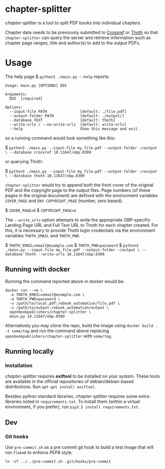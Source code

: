 # chapter-splitter
*chapter-splitter* is a tool to split PDF books into individual chapters.

Chapter data needs to be previously submitted to [Crossref](https://www.crossref.org/) or [Thoth](https://thoth.pub/) so that `chapter-splitter` can query the server and retrieve information such as chapter page ranges, title and author(s) to add to the output PDFs.

# Usage

The help page $ `python3 ./main.py --help` reports:
```
Usage: main.py [OPTIONS] DOI

Arguments:
  DOI  [required]

Options:
  --input-file PATH               [default: ./file.pdf]
  --output-folder PATH            [default: ./output/]
  --database TEXT                 [default: thoth]
  --write-urls / --no-write-urls  [default: write-urls]
  --help                          Show this message and exit.
```

so a running command would look something like this:

$ `python3 ./main.py --input-file my_file.pdf --output-folder ~/output \
                     --database crossref 10.11647/obp.0309`

or querying Thoth:

$ `python3 ./main.py --input-file my_file.pdf --output-folder ~/output \
                     --database thoth 10.11647/obp.0309`

`chapter-splitter` would try to append both the front cover of the original PDF and the copyright page to the output files. Page numbers (of these pages in the original document) are defined with the environment variables `COVER_PAGE` and `ENV COPYRIGHT_PAGE` (number, zero based).

$ `COVER_PAGE=0`
$ `COPYRIGHT_PAGE=4`

The `--write_urls` option attempts to write the appropriate OBP-specific Landing Page URL and Full Text URL to Thoth for each chapter created. For this, it is necessary to provide Thoth login credentials via the environment variables `THOTH_EMAIL` and `THOTH_PWD`.

$ `THOTH_EMAIL=email@example.com`
$ `THOTH_PWD=password`
$ `python3 ./main.py --input-file my_file.pdf --output-folder ~/output \
                     --database thoth --write-urls 10.11647/obp.0309`

## Running with docker
Running the command reported above in docker would be:
```
docker run --rm \
  -e THOTH_EMAIL=email@example.com \
  -e THOTH_PWD=password \
  -v /path/to/local.pdf:/ebook_automation/file.pdf \
  -v /path/to/output:/ebook_automation/output \
  openbookpublishers/chapter-splitter \
  main.py 10.11647/obp.0309
```

Alternatively you may clone the repo, build the image using `docker build . -t some/tag` and run the command above replacing `openbookpublishers/chapter-splitter` with `some/tag`.

## Running locally
### Installation
*chapter-splitter* requires **exiftool** to be installed on your system. These tools are available  in the official repositories of debian/debian-based distributions.
Run `apt-get install exiftool`.

Besides python standard libraries, *chapter-splitter* requires some extra-libraries noted in `requirements.txt`. To install them (within a virtual environment, if you prefer), run `pip3.5 install requirements.txt`.

## Dev
### Git hooks
Use `pre-commit.sh` as a pre commit git hook to build a test image that will run `flake8` to enforce PEP8 style.

```
ln -sf ../../pre-commit.sh .git/hooks/pre-commit
```
